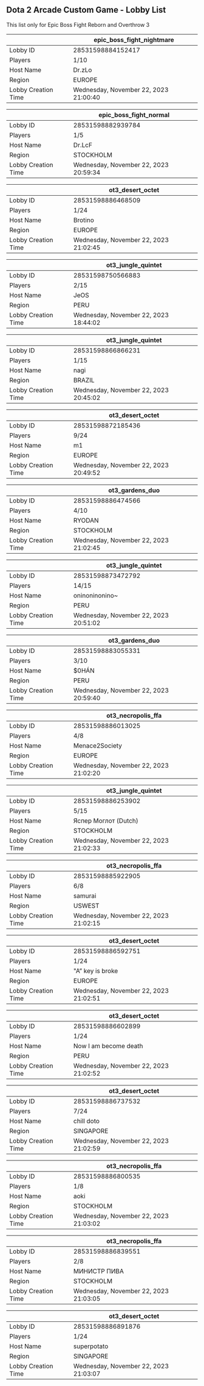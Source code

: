 ## Dota 2 Arcade Custom Game - Lobby List

This list only for Epic Boss Fight Reborn and Overthrow 3

|  | epic_boss_fight_nightmare |
| ------ | ------ |
| Lobby ID | 28531598884152417 |
| Players | 1/10 |
| Host Name | Dr.zLo |
| Region | EUROPE |
| Lobby Creation Time | Wednesday, November 22, 2023 21:00:40 |


|  | epic_boss_fight_normal |
| ------ | ------ |
| Lobby ID | 28531598882939784 |
| Players | 1/5 |
| Host Name | Dr.LcF |
| Region | STOCKHOLM |
| Lobby Creation Time | Wednesday, November 22, 2023 20:59:34 |


|  | ot3_desert_octet |
| ------ | ------ |
| Lobby ID | 28531598886468509 |
| Players | 1/24 |
| Host Name | Brotino |
| Region | EUROPE |
| Lobby Creation Time | Wednesday, November 22, 2023 21:02:45 |


|  | ot3_jungle_quintet |
| ------ | ------ |
| Lobby ID | 28531598750566883 |
| Players | 2/15 |
| Host Name | JeOS |
| Region | PERU |
| Lobby Creation Time | Wednesday, November 22, 2023 18:44:02 |


|  | ot3_jungle_quintet |
| ------ | ------ |
| Lobby ID | 28531598866866231 |
| Players | 1/15 |
| Host Name | nagi |
| Region | BRAZIL |
| Lobby Creation Time | Wednesday, November 22, 2023 20:45:02 |


|  | ot3_desert_octet |
| ------ | ------ |
| Lobby ID | 28531598872185436 |
| Players | 9/24 |
| Host Name | m1 |
| Region | EUROPE |
| Lobby Creation Time | Wednesday, November 22, 2023 20:49:52 |


|  | ot3_gardens_duo |
| ------ | ------ |
| Lobby ID | 28531598886474566 |
| Players | 4/10 |
| Host Name | RYODAN |
| Region | STOCKHOLM |
| Lobby Creation Time | Wednesday, November 22, 2023 21:02:45 |


|  | ot3_jungle_quintet |
| ------ | ------ |
| Lobby ID | 28531598873472792 |
| Players | 14/15 |
| Host Name | oninoninonino~ |
| Region | PERU |
| Lobby Creation Time | Wednesday, November 22, 2023 20:51:02 |


|  | ot3_gardens_duo |
| ------ | ------ |
| Lobby ID | 28531598883055331 |
| Players | 3/10 |
| Host Name | $0HÁN |
| Region | PERU |
| Lobby Creation Time | Wednesday, November 22, 2023 20:59:40 |


|  | ot3_necropolis_ffa |
| ------ | ------ |
| Lobby ID | 28531598886013025 |
| Players | 4/8 |
| Host Name | Menace2Society |
| Region | EUROPE |
| Lobby Creation Time | Wednesday, November 22, 2023 21:02:20 |


|  | ot3_jungle_quintet |
| ------ | ------ |
| Lobby ID | 28531598886253902 |
| Players | 5/15 |
| Host Name | Яспер Моглот (Dutch) |
| Region | STOCKHOLM |
| Lobby Creation Time | Wednesday, November 22, 2023 21:02:33 |


|  | ot3_necropolis_ffa |
| ------ | ------ |
| Lobby ID | 28531598885922905 |
| Players | 6/8 |
| Host Name | samurai |
| Region | USWEST |
| Lobby Creation Time | Wednesday, November 22, 2023 21:02:15 |


|  | ot3_desert_octet |
| ------ | ------ |
| Lobby ID | 28531598886592751 |
| Players | 1/24 |
| Host Name | "A” key is broke |
| Region | EUROPE |
| Lobby Creation Time | Wednesday, November 22, 2023 21:02:51 |


|  | ot3_desert_octet |
| ------ | ------ |
| Lobby ID | 28531598886602899 |
| Players | 1/24 |
| Host Name | Now I am become death |
| Region | PERU |
| Lobby Creation Time | Wednesday, November 22, 2023 21:02:52 |


|  | ot3_desert_octet |
| ------ | ------ |
| Lobby ID | 28531598886737532 |
| Players | 7/24 |
| Host Name | chill doto |
| Region | SINGAPORE |
| Lobby Creation Time | Wednesday, November 22, 2023 21:02:59 |


|  | ot3_necropolis_ffa |
| ------ | ------ |
| Lobby ID | 28531598886800535 |
| Players | 1/8 |
| Host Name | aoki |
| Region | STOCKHOLM |
| Lobby Creation Time | Wednesday, November 22, 2023 21:03:02 |


|  | ot3_necropolis_ffa |
| ------ | ------ |
| Lobby ID | 28531598886839551 |
| Players | 2/8 |
| Host Name | МИНИСТР ПИВА |
| Region | STOCKHOLM |
| Lobby Creation Time | Wednesday, November 22, 2023 21:03:05 |


|  | ot3_desert_octet |
| ------ | ------ |
| Lobby ID | 28531598886891876 |
| Players | 1/24 |
| Host Name | superpotato |
| Region | SINGAPORE |
| Lobby Creation Time | Wednesday, November 22, 2023 21:03:07 |


